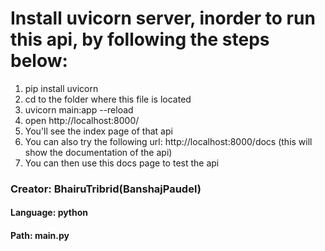 # Install uvicorn server, inorder to run this api, by following the steps below:
1) pip install uvicorn
2) cd to the folder where this file is located
3) uvicorn main:app --reload
4) open http://localhost:8000/
5) You'll see the index page of that api
6) You can also try the following url: http://localhost:8000/docs (this will show the documentation of the api)
7) You can then use this docs page to test the api

### Creator: BhairuTribrid(BanshajPaudel)    
#### Language: python
#### Path: main.py
